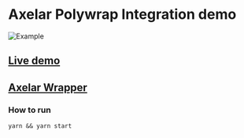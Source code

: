 # Axelar Polywrap Integration demo

![Example](./screenshot.png)

## [Live demo](https://axelar.consideritdone.tech/)

## [Axelar Wrapper](https://github.com/ConsiderItDone/axelar-wrapper)

### How to run
`yarn && yarn start`
